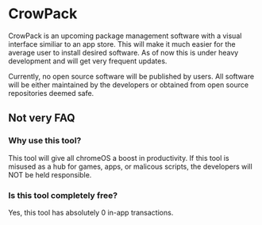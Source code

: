 # CrowPack

CrowPack is an upcoming package management software with a visual interface similiar to an app store. This will make it much easier for the average user to install desired software. As of now this is under heavy development and will get very frequent updates.

Currently, no open source software will be published by users. All software will be either maintained by the developers or obtained from open source repositories deemed safe.

## Not very FAQ

### Why use this tool?

This tool will give all chromeOS a boost in productivity. If this tool is misused as a hub for games, apps, or malicous scripts, the developers will NOT be held responsible.

### Is this tool completely free?

Yes, this tool has absolutely 0 in-app transactions.




